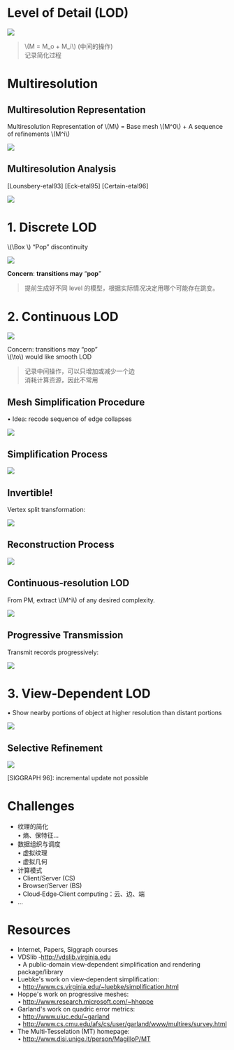 # Level of Detail (LOD)    

![](../assets/简化30.png)    

> \\(M = M_o + M_i\\) (中间的操作)     
记录简化过程     

# Multiresolution   

## Multiresolution Representation    


Multiresolution Representation of \\(M\\) = Base mesh \\(M^0\\)  +  A sequence of refinements \\(M^i\\)    

![](../assets/简化31.png)    



## Multiresolution Analysis   

[Lounsbery-etal93] [Eck-etal95] [Certain-etal96]    

![](../assets/简化32.png)    


# 1. Discrete LOD   

\\(\Box \\) “Pop” discontinuity    

![](../assets/简化33.png)    

**Concern**: **transitions may** “**pop**”       

> 提前生成好不同 level 的模型，根据实际情况决定用哪个可能存在跳变。    

# 2. Continuous LOD    

![](../assets/简化34.png)    

Concern: transitions may “pop”   
\\(\to\\) would like smooth LOD   

> 记录中间操作，可以只增加或减少一个边     
消耗计算资源，因此不常用      

## Mesh Simplification Procedure   

• Idea: recode sequence of edge collapses     

![](../assets/简化35.png)    


## Simplification Process    

![](../assets/简化36.png)    


## Invertible!    

Vertex split transformation:   

![](../assets/简化37.png)    


## Reconstruction Process    

![](../assets/简化38.png)    


## Continuous‐resolution LOD    

From PM, extract \\(M^i\\) of any desired complexity.   

![](../assets/简化39.png)    


## Progressive Transmission    

Transmit records progressively:   

![](../assets/简化40.png)    


# 3. View‐Dependent LOD    

• Show nearby portions of object at higher resolution than distant portions    

![](../assets/简化41.png)    


## Selective Refinement    

![](../assets/简化42.png)    

[SIGGRAPH 96]: incremental update not possible   


# Challenges   

* 纹理的简化   
• 熵、保特征…   
* 数据组织与调度   
• 虚拟纹理   
• 虚拟几何   
* 计算模式   
• Client/Server (CS)   
• Browser/Server (BS)    
• Cloud‐Edge‐Client computing：云、边、端    
* …     


# Resources   

* Internet, Papers, Siggraph courses    
* VDSlib ‐<http://vdslib.virginia.edu>    
• A public‐domain view‐dependent simplification and rendering  package/library    
* Luebke's work on view‐dependent simplification:    
• <http://www.cs.virginia.edu/~luebke/simplification.html>    
* Hoppe's work on progressive meshes:    
• <http://www.research.microsoft.com/~hhoppe>    
* Garland's work on quadric error metrics:    
• <http://www.uiuc.edu/~garland>    
• <http://www.cs.cmu.edu/afs/cs/user/garland/www/multires/survey.html>    
* The Multi‐Tesselation (MT) homepage:   
• <http://www.disi.unige.it/person/MagilloP/MT>   


